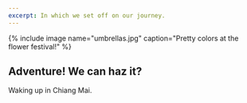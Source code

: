 ```yaml
---
excerpt: In which we set off on our journey.
---
```


{% include image name="umbrellas.jpg" caption="Pretty colors at the flower festival!" %}

## Adventure! We can haz it?

Waking up in Chiang Mai.
